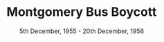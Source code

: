 ---
layout: events
title: Montgomery Bus Boycott
year: 1955
category: montgomery bus boycott
location: Montgomery, Alabama
date: 5th December, 1955 - 20th December, 1956
image: media/images/events/montgomery_bus_boycott.jpg
description: Protest against the policy of racial segregation on the public transit system in Montgomery, Alabama. This happened the Monday after Rosa Parks was arrested for her refusal to surrender her seat to a white person on the Bus. The protest ended by the U.S Supreme Court ruling that segregation on public buses is unconstitutional.
songs related:
---